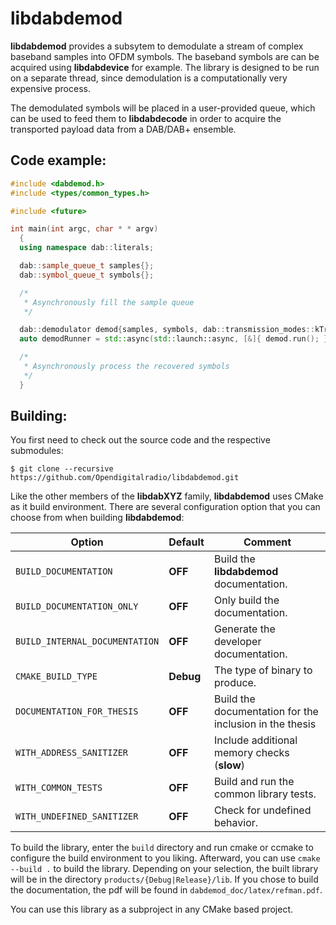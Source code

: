 libdabdemod
===========

**libdabdemod** provides a subsytem to demodulate a stream of complex baseband
samples into OFDM symbols. The baseband symbols are can be acquired using
**libdabdevice** for example. The library is designed to be run on a separate
thread, since demodulation is a computationally very expensive process.

The demodulated symbols will be placed in a user-provided queue, which can
be used to feed them to **libdabdecode** in order to acquire the transported
payload data from a DAB/DAB+ ensemble.

Code example:
-------------

```cpp
#include <dabdemod.h>
#include <types/common_types.h>

#include <future>

int main(int argc, char * * argv)
  {
  using namespace dab::literals;

  dab::sample_queue_t samples{};
  dab::symbol_queue_t symbols{};

  /*
   * Asynchronously fill the sample queue
   */

  dab::demodulator demod{samples, symbols, dab::transmission_modes::kTransmissionMode1};
  auto demodRunner = std::async(std::launch::async, [&]{ demod.run(); });

  /*
   * Asynchronously process the recovered symbols
   */
  }
```

Building:
---------

You first need to check out the source code and the respective submodules:

```
$ git clone --recursive https://github.com/Opendigitalradio/libdabdemod.git
```

Like the other members of the **libdabXYZ** family, **libdabdemod** uses CMake
as it build environment. There are several configuration option that
you can choose from when building **libdabdemod**:

| Option                         | Default | Comment                                                 |
| ------------------------------ | ------- | ------------------------------------------------------- |
| `BUILD_DOCUMENTATION`          | **OFF**     | Build the **libdabdemod** documentation.                    |
| `BUILD_DOCUMENTATION_ONLY`     | **OFF**     | Only build the documentation.                           |
| `BUILD_INTERNAL_DOCUMENTATION` | **OFF**     | Generate the developer documentation.                   |
| `CMAKE_BUILD_TYPE`             | **Debug**   | The type of binary to produce.                          |
| `DOCUMENTATION_FOR_THESIS`     | **OFF**     | Build the documentation for the inclusion in the thesis |
| `WITH_ADDRESS_SANITIZER`       | **OFF**     | Include additional memory checks (**slow**)                 |
| `WITH_COMMON_TESTS`            | **OFF**     | Build and run the common library tests.                 |
| `WITH_UNDEFINED_SANITIZER`     | **OFF**     | Check for undefined behavior.                           |

To build the library, enter the `build` directory and run cmake or ccmake to
configure the build environment to you liking. Afterward, you can use
`cmake --build .` to build the library. Depending on your selection, the built
library will be in the directory `products/{Debug|Release}/lib`. If you chose
to build the documentation, the pdf will be found in
`dabdemod_doc/latex/refman.pdf`.

You can use this library as a subproject in any CMake based project.
